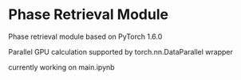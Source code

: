 # Phase Retrieval Module

Phase retrieval module based on PyTorch 1.6.0

Parallel GPU calculation supported by torch.nn.DataParallel wrapper

currently working on main.ipynb
